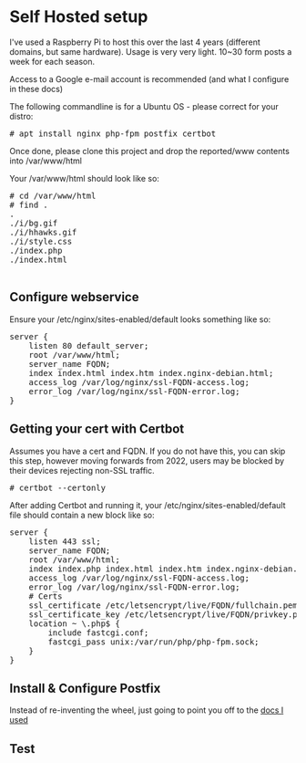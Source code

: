 # Self Hosted setup
I've used a Raspberry Pi to host this over the last 4 years (different domains, but same hardware). Usage is very very light. 10~30 form posts a week for each season.

Access to a Google e-mail account is recommended (and what I configure in these docs)

The following commandline is for a Ubuntu OS - please correct for your distro:
<pre>
# apt install nginx php-fpm postfix certbot
</pre>

Once done, please clone this project and drop the reported/www contents into /var/www/html

Your /var/www/html should look like so:

 <pre>
# cd /var/www/html
# find .
.
./i/bg.gif
./i/hhawks.gif
./i/style.css
./index.php
./index.html
 </pre>

## Configure webservice

Ensure your /etc/nginx/sites-enabled/default looks something like so:

<pre>
server {
    listen 80 default_server;
    root /var/www/html;
    server_name FQDN;
    index index.html index.htm index.nginx-debian.html;
    access_log /var/log/nginx/ssl-FQDN-access.log;
    error_log /var/log/nginx/ssl-FQDN-error.log;
}
</pre>

## Getting your cert with Certbot

Assumes you have a cert and FQDN. If you do not have this, you can skip this step, however moving forwards from 2022, users may be blocked by their devices rejecting non-SSL traffic.

<pre>
# certbot --certonly
</pre>

After adding Certbot and running it, your /etc/nginx/sites-enabled/default file should contain a new block like so:

<pre>
server {
    listen 443 ssl;
    server_name FQDN;
    root /var/www/html;
    index index.php index.html index.htm index.nginx-debian.html;
    access_log /var/log/nginx/ssl-FQDN-access.log;
    error_log /var/log/nginx/ssl-FQDN-error.log;
    # Certs
    ssl_certificate /etc/letsencrypt/live/FQDN/fullchain.pem;
    ssl_certificate_key /etc/letsencrypt/live/FQDN/privkey.pem;
    location ~ \.php$ {
        include fastcgi.conf;
        fastcgi_pass unix:/var/run/php/php-fpm.sock;
    }
}
</pre>

## Install & Configure Postfix
Instead of re-inventing the wheel, just going to point you off to the [docs I used](https://linuxscriptshub.com/configure-smtp-with-gmail-using-postfix/)

## Test

